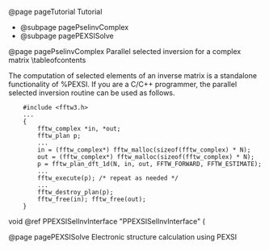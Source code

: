@page pageTutorial Tutorial 

- @subpage pagePselinvComplex
- @subpage pagePEXSISolve


@page pagePselinvComplex Parallel selected inversion for a complex matrix
\tableofcontents

The computation of selected elements of an inverse matrix is a
standalone functionality of %PEXSI. If you are a C/C++ programmer, the
parallel selected inversion routine can be used as follows.

~~~~~~~~~~{.cpp}
    #include <fftw3.h>
    ...
    {
        fftw_complex *in, *out;
        fftw_plan p;
        ...
        in = (fftw_complex*) fftw_malloc(sizeof(fftw_complex) * N);
        out = (fftw_complex*) fftw_malloc(sizeof(fftw_complex) * N);
        p = fftw_plan_dft_1d(N, in, out, FFTW_FORWARD, FFTW_ESTIMATE);
        ...
        fftw_execute(p); /* repeat as needed */
        ...
        fftw_destroy_plan(p);
        fftw_free(in); fftw_free(out);
    }
~~~~~~~~~~

void @ref PPEXSISelInvInterface "PPEXSISelInvInterface" (




@page pagePEXSISolve Electronic structure calculation using PEXSI
 
